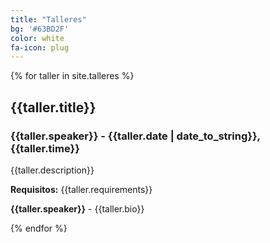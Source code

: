 ```yaml
---
title: "Talleres"
bg: '#63BD2F'
color: white
fa-icon: plug
---
```


{% for taller in site.talleres %}
## **{{taller.title}}**

### {{taller.speaker}} - {{taller.date | date_to_string}},  {{taller.time}}

{{taller.description}}

**Requisitos:** {{taller.requirements}}

**{{taller.speaker}}** - {{taller.bio}}


{% endfor %}
